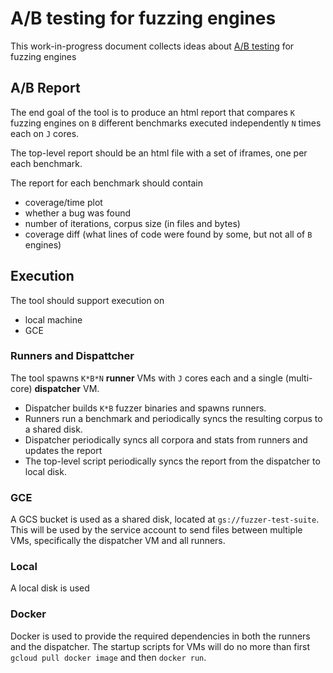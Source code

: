 # A/B testing for fuzzing engines

This work-in-progress document collects ideas about
[A/B testing](https://en.wikipedia.org/wiki/A/B_testing) for fuzzing engines

## A/B Report

The end goal of the tool is to produce an html report that compares `K` fuzzing engines on `B` different benchmarks executed independently `N` times each on `J` cores. 

The top-level report should be an html file with a set of iframes, one per each benchmark. 

The report for each benchmark should contain
* coverage/time plot
* whether a bug was found
* number of iterations, corpus size (in files and bytes)
* coverage diff (what lines of code were found by some, but not all of `B` engines)

## Execution
The tool should support execution on 
* local machine
* GCE


### Runners and Dispattcher 
The tool spawns `K*B*N` **runner** VMs with `J` cores each and a single (multi-core) **dispatcher** VM. 

* Dispatcher builds `K*B` fuzzer binaries and spawns runners.
* Runners run a benchmark and periodically syncs the resulting corpus to a shared disk.
* Dispatcher periodically syncs all corpora and stats from runners and updates the report
* The top-level script periodically syncs the report from the dispatcher to local disk.

### GCE
A GCS bucket is used as a shared disk, located at `gs://fuzzer-test-suite`. This will be used by the service account to send files between multiple VMs, specifically the dispatcher VM and all runners.
### Local
A local disk is used

### Docker
Docker is used to provide the required dependencies in both the runners and the dispatcher. The startup scripts for VMs will do no more than first `gcloud pull docker image` and then `docker run`.
